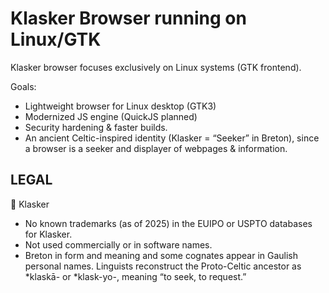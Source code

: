 # Klasker Browser running on Linux/GTK

Klasker browser focuses exclusively on Linux systems (GTK frontend).

Goals:
- Lightweight browser for Linux desktop (GTK3)
- Modernized JS engine (QuickJS planned)
- Security hardening & faster builds.
- An ancient Celtic-inspired identity (Klasker = “Seeker” in Breton), since a browser is a seeker and displayer of webpages & information.

## LEGAL

🔹 Klasker

- No known trademarks (as of 2025) in the EUIPO or USPTO databases for Klasker.
- Not used commercially or in software names.
- Breton in form and meaning and some cognates appear in Gaulish personal names. Linguists reconstruct the Proto-Celtic ancestor as *klaskā- or *klask-yo-, meaning “to seek, to request.”
